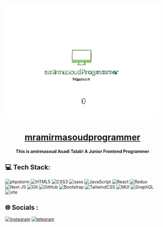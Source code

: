 <div align="center">
  <img src="./vRGM6iybBF.png" alt="" width="500px" />
</div>

<div align='center'>
    <h1>
    <a href='https://instagram.com/mramirmasoud.ir'>mramirmasoudprogrammer</a>
  </h1>
  <h4>This is amirmasoud Asadi Talab! A Junior Frontend Programmer</h4>
</div>  

## 💻 Tech Stack:

![phpstorm](https://img.shields.io/badge/phpstorm-%23E34F26.svg?style=for-the-badge&logo=phpstorm&logoColor=white) 
![HTML5](https://img.shields.io/badge/html5-%23E34F26.svg?style=for-the-badge&logo=html5&logoColor=white) 
![CSS3](https://img.shields.io/badge/css3-%231572B6.svg?style=for-the-badge&logo=css3&logoColor=white) 
![sass](https://img.shields.io/badge/sass-%231572B6.svg?style=for-the-badge&logo=sass&logoColor=white) 
![JavaScript](https://img.shields.io/badge/javascript-%23323330.svg?style=for-the-badge&logo=javascript&logoColor=%23F7DF1E) 
![React](https://img.shields.io/badge/react-%2320232a.svg?style=for-the-badge&logo=react&logoColor=%2361DAFB) 
![Redux](https://img.shields.io/badge/redux-%23593d88.svg?style=for-the-badge&logo=redux&logoColor=white) 
![Next JS](https://img.shields.io/badge/Next-black?style=for-the-badge&logo=next.js&logoColor=white) 
![Git](https://img.shields.io/badge/git-%23F05033.svg?style=for-the-badge&logo=git&logoColor=white) 
![GitHub](https://img.shields.io/badge/github-%23121011.svg?style=for-the-badge&logo=github&logoColor=white) 
![Bootstrap](https://img.shields.io/badge/bootstrap-%238511FA.svg?style=for-the-badge&logo=bootstrap&logoColor=white) 
![TailwindCSS](https://img.shields.io/badge/tailwindcss-%2338B2AC.svg?style=for-the-badge&logo=tailwind-css&logoColor=white) 
![MUI](https://img.shields.io/badge/MUI-%230081CB.svg?style=for-the-badge&logo=mui&logoColor=white) 
![GraphQL](https://img.shields.io/badge/-GraphQL-E10098?style=for-the-badge&logo=graphql&logoColor=white)
![vite](https://img.shields.io/badge/vite-%23E34F26.svg?style=for-the-badge&logo=vite&logoColor=white) 

## 🌐 Socials :



[![Instagram](https://img.shields.io/badge/Instagram-%23E4405F.svg?style=for-the-badge&logo=Instagram&logoColor=white)](https://instagram.com/mramirmasoud.ir)
[![telegram](https://img.shields.io/badge/telegram-%23E4405F.svg?style=for-the-badge&logo=telegram&logoColor=white)](https://telegram.com/mramirmasoud_ir)

